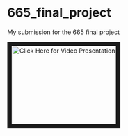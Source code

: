 # 665_final_project
My submission for the 665 final project

<a href="http://www.youtube.com/watch?feature=player_embedded&v=xfrA_dw-alY&feature
" target="_blank"><img src="http://img.youtube.com/xfrA_dw-alY&feature/0.jpg" 
alt="Click Here for Video Presentation" width="240" height="180" border="10" /></a>
